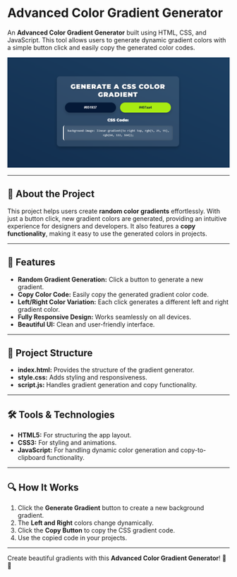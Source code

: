 # Advanced Color Gradient Generator

An **Advanced Color Gradient Generator** built using HTML, CSS, and JavaScript. This tool allows users to generate dynamic gradient colors with a simple button click and easily copy the generated color codes.

![Advance Gradient Color Code Generator Preview](gradient-color-generator.png)

---

## 📖 About the Project
This project helps users create **random color gradients** effortlessly. With just a button click, new gradient colors are generated, providing an intuitive experience for designers and developers. It also features a **copy functionality**, making it easy to use the generated colors in projects.

---

## 🚀 Features
- **Random Gradient Generation:** Click a button to generate a new gradient.
- **Copy Color Code:** Easily copy the generated gradient color code.
- **Left/Right Color Variation:** Each click generates a different left and right gradient color.
- **Fully Responsive Design:** Works seamlessly on all devices.
- **Beautiful UI:** Clean and user-friendly interface.

---

## 📂 Project Structure
- **index.html:** Provides the structure of the gradient generator.
- **style.css:** Adds styling and responsiveness.
- **script.js:** Handles gradient generation and copy functionality.

---

## 🛠️ Tools & Technologies
- **HTML5:** For structuring the app layout.
- **CSS3:** For styling and animations.
- **JavaScript:** For handling dynamic color generation and copy-to-clipboard functionality.

---

## 🔍 How It Works
1. Click the **Generate Gradient** button to create a new background gradient.
2. The **Left and Right** colors change dynamically.
3. Click the **Copy Button** to copy the CSS gradient code.
4. Use the copied code in your projects.

---

Create beautiful gradients with this **Advanced Color Gradient Generator**! 🎨✨
